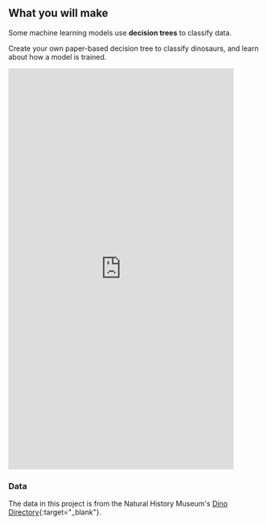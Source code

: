 ## What you will make

Some machine learning models use **decision trees** to classify data.

Create your own paper-based decision tree to classify dinosaurs, and learn about how a model is trained.

<html>
    <iframe style="max-width: 448px;" width="100%" height="796" src="https://www.youtube.com/embed/2zfJ_34_jUg?rel=0&cc_load_policy=1" frameborder="0" allow="accelerometer; autoplay; clipboard-write; encrypted-media; gyroscope; picture-in-picture; web-share" referrerpolicy="strict-origin-when-cross-origin" allowfullscreen>
    </iframe>    
</html>

### Data 

The data in this project is from the Natural History Museum's [Dino Directory](https://www.nhm.ac.uk/discover/dino-directory.html){:target="_blank"}.